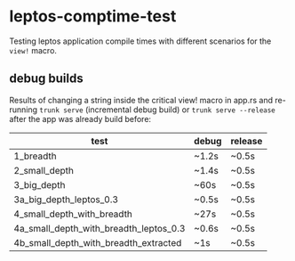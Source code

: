 # leptos-comptime-test

Testing leptos application compile times with different scenarios for the `view!` macro.

## debug builds

Results of changing a string inside the critical view! macro in app.rs and re-running `trunk serve` (incremental debug build) or `trunk serve --release` after the app was already build before:

| test                                   | debug | release |
|----------------------------------------|-------|---------|
| 1_breadth                              | ~1.2s | ~0.5s   |
| 2_small_depth                          | ~1.4s | ~0.5s   |
| 3_big_depth                            | ~60s  | ~0.5s   |
| 3a_big_depth_leptos_0.3                | ~0.5s | ~0.5s   |
| 4_small_depth_with_breadth             | ~27s  | ~0.5s   |
| 4a_small_depth_with_breadth_leptos_0.3 | ~0.6s | ~0.5s   |
| 4b_small_depth_with_breadth_extracted  | ~1s   | ~0.5s   |
